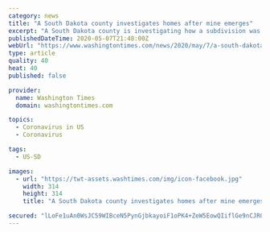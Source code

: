 ```yaml
---
category: news
title: "A South Dakota county investigates homes after mine emerges"
excerpt: "A South Dakota county is investigating how a subdivision was built after a sinkhole collapsed exposing an abandoned mine."
publishedDateTime: 2020-05-07T21:48:00Z
webUrl: "https://www.washingtontimes.com/news/2020/may/7/a-south-dakota-county-investigates-homes-after-min/"
type: article
quality: 40
heat: 40
published: false

provider:
  name: Washington Times
  domain: washingtontimes.com

topics:
  - Coronavirus in US
  - Coronavirus

tags:
  - US-SD

images:
  - url: "https://twt-assets.washtimes.com/img/icon-facebook.jpg"
    width: 314
    height: 314
    title: "A South Dakota county investigates homes after mine emerges"

secured: "lLoFe1uAn0WsJC59WIBceN5PynGjbkayoiF1oPK4+ZeW5EowQIiflGe9nCJR0Gc1CoRzmndBNiLb7gOn7zObmzAS6Y8nd4JizOCTUuqbfofObVOhJeRZvKsVlF/3W879wnikpkiSEu3UjwSkTmJeeaiTE3D+kHyEX/NsXNE2+Y8daE0WX1oVnsYkh5c2fcXypyQ5AeCg6KwmUdteqkxL8+v/7o2Cuq337JeEOtP8z14wFV9sbeXD8Q0VqIPKilPSOo6lVouygQc+OFN0PcE2ytoYhOCME+uhKc7iDjw/zg9YVx4HjHd/hqApqFkXZK0z;gTlhw6xNcCxY1VMTVmT7Sw=="
---
```


